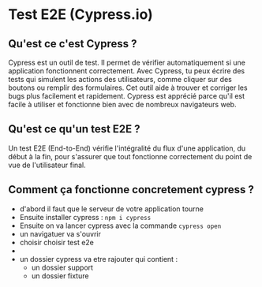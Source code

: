 # Test E2E (Cypress.io)

## Qu'est ce c'est Cypress ?

Cypress est un outil de test. Il permet de vérifier automatiquement si une application fonctionnent correctement. Avec Cypress, tu peux écrire des tests qui simulent les actions des utilisateurs, comme cliquer sur des boutons ou remplir des formulaires. Cet outil aide à trouver et corriger les bugs plus facilement et rapidement. Cypress est apprécié parce qu'il est facile à utiliser et fonctionne bien avec de nombreux navigateurs web.

## Qu'est ce qu'un test E2E ?

Un test E2E (End-to-End) vérifie l'intégralité du flux d'une application, du début à la fin, pour s'assurer que tout fonctionne correctement du point de vue de l'utilisateur final.

## Comment ça fonctionne concretement cypress ?

- d'abord il faut que le serveur de votre application tourne
- Ensuite installer cypress : `npm i cypress`
- Ensuite on va lancer cypress avec la commande `cypress open`
- un navigatuer va s'ouvrir
- choisir choisir test e2e
-
- un dossier cypress va etre rajouter qui contient :
  - un dossier support
  - un dossier fixture
